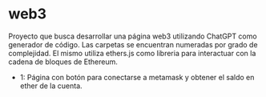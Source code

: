 # web3

Proyecto que busca desarrollar una página web3 utilizando ChatGPT como generador de código. Las carpetas se encuentran numeradas por grado de complejidad. El mismo utiliza ethers.js como libreria para interactuar con la cadena de bloques de Ethereum.

- 1: Página con botón para conectarse a metamask y obtener el saldo en ether de la cuenta.